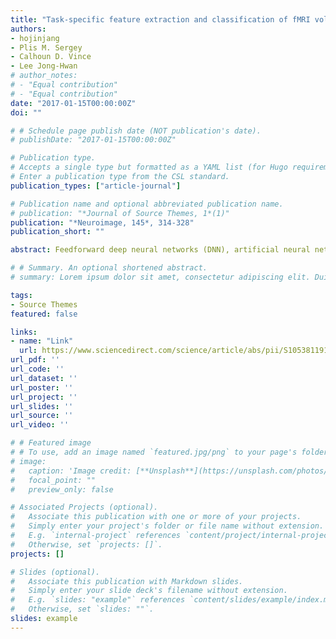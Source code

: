 ```yaml
---
title: "Task-specific feature extraction and classification of fMRI volumes using a deep neural network initialized with a deep belief network: Evaluation using sensorimotor tasks"
authors:
- hojinjang
- Plis M. Sergey
- Calhoun D. Vince
- Lee Jong-Hwan 
# author_notes:
# - "Equal contribution"
# - "Equal contribution"
date: "2017-01-15T00:00:00Z"
doi: ""

# # Schedule page publish date (NOT publication's date).
# publishDate: "2017-01-15T00:00:00Z"

# Publication type.
# Accepts a single type but formatted as a YAML list (for Hugo requirements).
# Enter a publication type from the CSL standard.
publication_types: ["article-journal"]

# Publication name and optional abbreviated publication name.
# publication: "*Journal of Source Themes, 1*(1)"
publication: "*Neuroimage, 145*, 314-328"
publication_short: ""

abstract: Feedforward deep neural networks (DNN), artificial neural networks with multiple hidden layers, have recently demonstrated a record-breaking performance in multiple areas of applications in computer vision and speech processing. Following the success, DNNs have been applied to neuroimaging modalities including functional/structural magnetic resonance imaging (MRI) and positron-emission tomography data. However, no study has explicitly applied DNNs to 3D wholebrain fMRI volumes and thereby extracted hidden volumetric representations of fMRI that are discriminative for a task performed as the fMRI volume was acquired. Our study applied fully connected feedforward DNN to fMRI volumes collected in four sensorimotor tasks (i.e., left-hand clenching, right-hand clenching, auditory attention, and visual stimulus) undertaken by 12 healthy participants. Using a leave-one-subject-out cross-validation scheme, a restricted Boltzmann machinebased deep belief network was pretrained and used to initialize weights of the DNN. The pretrained DNN was fine-tuned while systematically controlling weight-sparsity levels across hidden layers. Optimal weight-sparsity levels were determined from a minimum validation error rate of fMRI volume classification. Minimum error rates (mean ± standard deviation; %) of 6.9 (± 3.8) were obtained from the three-layer DNN with the sparsest condition of weights across the three hidden layers. These error rates were even lower than the error rates from the single-layer network (9.4 ± 4.6) and the two-layer network (7.4 ± 4.1). The estimated DNN weights showed spatial patterns that are remarkably task-specific, particularly in the higher layers. The output values of the third hidden layer represented distinct patterns/codes of the 3D whole-brain fMRI volume and encoded the information of the tasks as evaluated from representational similarity analysis. Our reported findings show the ability of the DNN to classify a single fMRI volume based on the extraction of hidden representations of fMRI volumes associated with tasks across multiple hidden layers. Our study may be beneficial to the automatic classification/diagnosis of neuropsychiatric and neurological diseases and prediction of disease severity and recovery in (pre-) clinical settings using fMRI volumes without requiring an estimation of activation patterns or ad hoc statistical evaluation.

# # Summary. An optional shortened abstract.
# summary: Lorem ipsum dolor sit amet, consectetur adipiscing elit. Duis posuere tellus ac convallis placerat. Proin tincidunt magna sed ex sollicitudin condimentum.

tags:
- Source Themes
featured: false

links:
- name: "Link"
  url: https://www.sciencedirect.com/science/article/abs/pii/S1053811916300362
url_pdf: ''
url_code: ''
url_dataset: ''
url_poster: ''
url_project: ''
url_slides: ''
url_source: ''
url_video: ''

# # Featured image
# # To use, add an image named `featured.jpg/png` to your page's folder. 
# image:
#   caption: 'Image credit: [**Unsplash**](https://unsplash.com/photos/jdD8gXaTZsc)'
#   focal_point: ""
#   preview_only: false

# Associated Projects (optional).
#   Associate this publication with one or more of your projects.
#   Simply enter your project's folder or file name without extension.
#   E.g. `internal-project` references `content/project/internal-project/index.md`.
#   Otherwise, set `projects: []`.
projects: []

# Slides (optional).
#   Associate this publication with Markdown slides.
#   Simply enter your slide deck's filename without extension.
#   E.g. `slides: "example"` references `content/slides/example/index.md`.
#   Otherwise, set `slides: ""`.
slides: example
---
```


<!-- {{% callout note %}}
Click the *Cite* button above to demo the feature to enable visitors to import publication metadata into their reference management software.
{{% /callout %}}

{{% callout note %}}
Create your slides in Markdown - click the *Slides* button to check out the example.
{{% /callout %}}

Add the publication's **full text** or **supplementary notes** here. You can use rich formatting such as including [code, math, and images](https://docs.hugoblox.com/content/writing-markdown-latex/). -->
